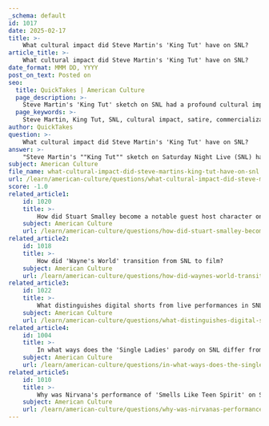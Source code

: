```yaml
---
_schema: default
id: 1017
date: 2025-02-17
title: >-
    What cultural impact did Steve Martin's 'King Tut' have on SNL?
article_title: >-
    What cultural impact did Steve Martin's 'King Tut' have on SNL?
date_format: MMM DD, YYYY
post_on_text: Posted on
seo:
  title: QuickTakes | American Culture
  page_description: >-
    Steve Martin's 'King Tut' sketch on SNL had a profound cultural impact, blending satire with musical performance to critique societal trends and solidifying SNL's legacy in television comedy.
  page_keywords: >-
    Steve Martin, King Tut, SNL, cultural impact, satire, commercialization, comedy, music video, historical references, television comedy, cultural phenomenon, Egyptian culture, pop culture icon, humor, merchandise
author: QuickTakes
question: >-
    What cultural impact did Steve Martin's 'King Tut' have on SNL?
answer: >-
    "Steve Martin's ""King Tut"" sketch on Saturday Night Live (SNL) had a significant cultural impact, both in terms of its comedic content and its broader commentary on society. Here are the key aspects of its influence:\n### 1. **Satirical Commentary on Commercialization**\nThe ""King Tut"" performance satirizes the commercialization of ancient history, particularly the public's fascination with Egyptian culture that surged in the late 1970s following the touring exhibition of King Tutankhamun's artifacts. By humorously portraying King Tut as a pop culture icon, Martin critiques how society trivializes important historical figures and artifacts for entertainment purposes. This aligns with SNL's tradition of using parody to comment on contemporary cultural phenomena, making the sketch a reflection of the era's attitudes toward history and consumerism.\n### 2. **Innovative Use of Music in Comedy**\n""King Tut"" exemplifies SNL's innovative approach to comedic music videos. The catchy tune, combined with Martin's exaggerated dance moves and theatrical performance, creates an engaging narrative that entertains while provoking thought. This blend of music and comedy has influenced subsequent comedic acts, paving the way for artists like The Lonely Island, who further explore the intersection of music and humor in their work.\n### 3. **Cultural References and Historical Allusions**\nThe sketch incorporates historical references, providing context and depth to the humor. By referencing King Tutankhamun, Martin not only entertains but also educates the audience about a significant cultural moment. This use of historical allusion is a hallmark of SNL's comedic style, allowing the show to engage with its audience on multiple levels.\n### 4. **Impact on SNL's Legacy**\n""King Tut"" solidified SNL's reputation as a pioneering force in television comedy. The sketch's success demonstrated the effectiveness of combining satire, music, and character-driven humor, which has become a defining characteristic of the show. It showcased how SNL could tackle serious themes through comedy, influencing future sketches and performances.\n### 5. **Cultural Phenomenon**\nThe popularity of ""King Tut"" transcended the SNL stage, becoming a cultural phenomenon in its own right. The sketch led to merchandise, television appearances, and even a brief stage show, illustrating how a comedic performance can resonate with the public and become part of the cultural zeitgeist.\nIn summary, Steve Martin's ""King Tut"" had a profound cultural impact on SNL by blending satire with musical performance, critiquing societal trends, and contributing to the show's legacy as a leader in television comedy. The sketch remains a quintessential example of how comedy can reflect and shape cultural conversations."
subject: American Culture
file_name: what-cultural-impact-did-steve-martins-king-tut-have-on-snl.md
url: /learn/american-culture/questions/what-cultural-impact-did-steve-martins-king-tut-have-on-snl
score: -1.0
related_article1:
    id: 1020
    title: >-
        How did Stuart Smalley become a notable guest host character on SNL?
    subject: American Culture
    url: /learn/american-culture/questions/how-did-stuart-smalley-become-a-notable-guest-host-character-on-snl
related_article2:
    id: 1018
    title: >-
        How did 'Wayne's World' transition from SNL to film?
    subject: American Culture
    url: /learn/american-culture/questions/how-did-waynes-world-transition-from-snl-to-film
related_article3:
    id: 1022
    title: >-
        What distinguishes digital shorts from live performances in SNL's sketch formats?
    subject: American Culture
    url: /learn/american-culture/questions/what-distinguishes-digital-shorts-from-live-performances-in-snls-sketch-formats
related_article4:
    id: 1004
    title: >-
        In what ways does the 'Single Ladies' parody on SNL differ from the original performance?
    subject: American Culture
    url: /learn/american-culture/questions/in-what-ways-does-the-single-ladies-parody-on-snl-differ-from-the-original-performance
related_article5:
    id: 1010
    title: >-
        Why was Nirvana's performance of 'Smells Like Teen Spirit' on SNL considered iconic?
    subject: American Culture
    url: /learn/american-culture/questions/why-was-nirvanas-performance-of-smells-like-teen-spirit-on-snl-considered-iconic
---
```


&nbsp;